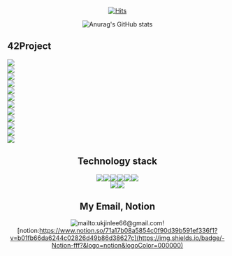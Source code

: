<div align=center>
  
[![Hits](https://hits.seeyoufarm.com/api/count/incr/badge.svg?url=https%3A%2F%2Fgithub.com%2Fukjinlee66&count_bg=%233DA6C8&title_bg=%23C6CD65&icon=&icon_color=%23E7E7E7&title=visit&edge_flat=false)](https://hits.seeyoufarm.com)

![Anurag's GitHub stats](https://github-readme-stats.vercel.app/api?username=ukjinlee66&count_private=true&show_icons=true&theme=cobalt)

<div align=left>

## 42Project<br>

![](https://img.shields.io/badge/Libft-pass-green?style=for-the-badge&logo=42)<br>
![](https://img.shields.io/badge/ft__printf-pass-green?style=for-the-badge&logo=42)<br>
![](https://img.shields.io/badge/get__next__line-pass-green?style=for-the-badge&logo=42)<br>
![](https://img.shields.io/badge/netwhat-pass-green?style=for-the-badge&logo=42)<br>
![](https://img.shields.io/badge/cub3d-pass-green?style=for-the-badge&logo=42)<br>
![](https://img.shields.io/badge/ft__server-pass-green?style=for-the-badge&logo=42)<br>
![](https://img.shields.io/badge/libasm-pass-green?style=for-the-badge&logo=42)<br>
![](https://img.shields.io/badge/ft__services-pass-green?style=for-the-badge&logo=42)<br>
![](https://img.shields.io/badge/minishell-pass-green?style=for-the-badge&logo=42)<br>
![](https://img.shields.io/badge/ft__containers-progressing-orange?style=for-the-badge&logo=42)<br>
![](https://img.shields.io/badge/webserv-progressing-orange?style=for-the-badge&logo=42)<br>
![](https://img.shields.io/badge/ft__transcendence-not_started-red?style=for-the-badge&logo=42)<br>


<div align=center>
  
## Technology stack<br>
  
![](https://img.shields.io/badge/-C-fff?&logo=c&logoColor=007396)![](https://img.shields.io/badge/-C++-fff?&logo=c%2B%2B&logoColor=007396)![](https://img.shields.io/badge/-Kubernetes-fff?&logo=kubernetes)![](https://img.shields.io/badge/-Docker-fff?&logo=Docker)![](https://img.shields.io/badge/-Swift-fff?&logo=Swift)![](https://img.shields.io/badge/-Java-fff?&logo=Java&logoColor=007396)<br>![](https://img.shields.io/badge/-Xcode-fff?&logo=Xcode&logoColor=007396)![](https://img.shields.io/badge/-MySQL-fff?&logo=mysql&logoColor=007396)<br>

## My Email, Notion

![mailto:ukjinlee66@gmail.com](https://img.shields.io/badge/-Gmail-fff?&logo=gmail&logoColor=EA4335)![notion:https://www.notion.so/71a17b08a5854c0f90d39b591ef336f1?v=b01fb66da6244c02826d49b86d38627c](https://img.shields.io/badge/-Notion-fff?&logo=notion&logoColor=000000)
<!--
**ukjinlee66/ukjinlee66** is a ✨ _special_ ✨ repository because its `README.md` (this file) appears on your GitHub profile.

Here are some ideas to get you started:

- 🔭 I’m currently working on ...
- 🌱 I’m currently learning ...
- 👯 I’m looking to collaborate on ...
- 🤔 I’m looking for help with ...
- 💬 Ask me about ...
- 📫 How to reach me: ...
- 😄 Pronouns: ...
- ⚡ Fun fact: ...
-->

